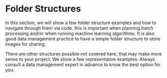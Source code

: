 # Folder Structures

In this section, we will show a few folder structure examples and how to navigate through them via code. this is important when planning batch processing and/or when running machine learning algorithms. It is also good data management practice to have a simple folder structure to store images for sharing.

There are other structures possible not covered here, that may make more sense to your project. We show a few representative examples. Always consult a data management expert in advance to know the best option for you.

